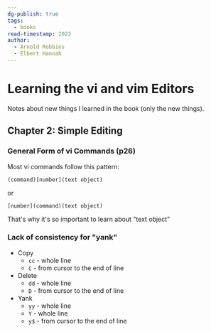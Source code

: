 ```yaml
---
dg-publish: true
tags:
  - books
read-timestamp: 2023
author:
  - Arnold Robbins
  - Elbert Hannah
---
```


# Learning the vi and vim Editors

Notes about new things I learned in the book (only the new things).

## Chapter 2: Simple Editing

### General Form of vi Commands (p26)

Most vi commands follow this pattern:

`(command)[number](text object)`

or

`[number](command)(text object)`

That's why it's so important to learn about "text object"


### Lack of consistency for "yank"

- Copy
    - `cc` - whole line
    - `C` - from cursor to the end of line
- Delete
    - `dd` - whole line
    - `D` - from cursor to the end of line
- Yank
    - `yy` - whole line
    - `Y` - whole line
    - `y$` - from cursor to the end of line


